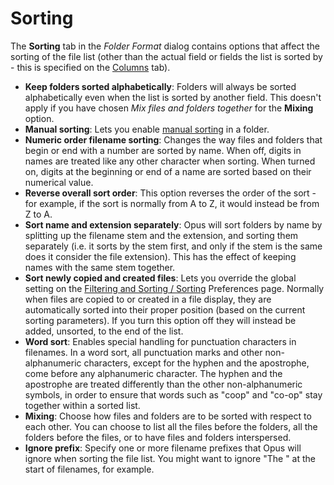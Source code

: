 # Sorting

The **Sorting** tab in the *Folder Format* dialog contains options that affect the sorting of the file list (other than the actual field or fields the list is sorted by - this is specified on the [Columns](columns/README.md) tab).

- **Keep folders sorted alphabetically**: Folders will always be sorted alphabetically even when the list is sorted by another field. This doesn't apply if you have chosen *Mix files and folders together* for the **Mixing** option.
- **Manual sorting**: Lets you enable [manual sorting](../../sorting_and_grouping/manual_sorting.md) in a folder.
- **Numeric order filename sorting**: Changes the way files and folders that begin or end with a number are sorted by name. When off, digits in names are treated like any other character when sorting. When turned on, digits at the beginning or end of a name are sorted based on their numerical value. 
- **Reverse overall sort order**: This option reverses the order of the sort - for example, if the sort is normally from A to Z, it would instead be from Z to A.
- **Sort name and extension separately**: Opus will sort folders by name by splitting up the filename stem and the extension, and sorting them separately (i.e. it sorts by the stem first, and only if the stem is the same does it consider the file extension). This has the effect of keeping names with the same stem together.
- **Sort newly copied and created files**: Lets you override the global setting on the [Filtering and Sorting / Sorting](/Manual/preferences/preferences_categories/filtering_and_sorting/sorting.md) Preferences page. Normally when files are copied to or created in a file display, they are automatically sorted into their proper position (based on the current sorting parameters). If you turn this option off they will instead be added, unsorted, to the end of the list.
- **Word sort**: Enables special handling for punctuation characters in filenames. In a word sort, all punctuation marks and other non-alphanumeric characters, except for the hyphen and the apostrophe, come before any alphanumeric character. The hyphen and the apostrophe are treated differently than the other non-alphanumeric symbols, in order to ensure that words such as "coop" and "co-op" stay together within a sorted list.
- **Mixing**: Choose how files and folders are to be sorted with respect to each other. You can choose to list all the files before the folders, all the folders before the files, or to have files and folders interspersed.
- **Ignore prefix**: Specify one or more filename prefixes that Opus will ignore when sorting the file list. You might want to ignore "The " at the start of filenames, for example.
